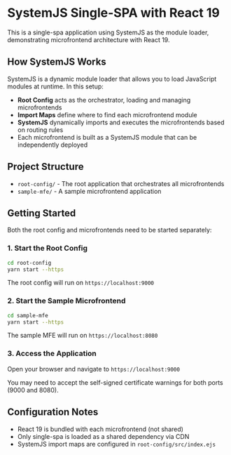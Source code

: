 # SystemJS Single-SPA with React 19

This is a single-spa application using SystemJS as the module loader, demonstrating microfrontend architecture with React 19.

## How SystemJS Works

SystemJS is a dynamic module loader that allows you to load JavaScript modules at runtime. In this setup:

- **Root Config** acts as the orchestrator, loading and managing microfrontends
- **Import Maps** define where to find each microfrontend module
- **SystemJS** dynamically imports and executes the microfrontends based on routing rules
- Each microfrontend is built as a SystemJS module that can be independently deployed

## Project Structure

- `root-config/` - The root application that orchestrates all microfrontends
- `sample-mfe/` - A sample microfrontend application

## Getting Started

Both the root config and microfrontends need to be started separately:

### 1. Start the Root Config
```bash
cd root-config
yarn start --https
```
The root config will run on `https://localhost:9000`

### 2. Start the Sample Microfrontend
```bash
cd sample-mfe
yarn start --https
```
The sample MFE will run on `https://localhost:8080`

### 3. Access the Application

Open your browser and navigate to `https://localhost:9000`

You may need to accept the self-signed certificate warnings for both ports (9000 and 8080).

## Configuration Notes

- React 19 is bundled with each microfrontend (not shared)
- Only single-spa is loaded as a shared dependency via CDN
- SystemJS import maps are configured in `root-config/src/index.ejs`
